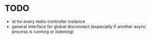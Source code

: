 # TODO

- id for every redis-controller instance
- general interface for global disconnect (especially if another async process is running or listening)

